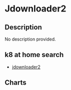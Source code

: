 # Jdownloader2

## Description

No description provided.

## k8 at home search

- [jdownloader2](https://nanne.dev/k8s-at-home-search/#/jdownloader2)

## Charts


